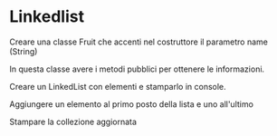 # Linkedlist
Creare una classe Fruit che accenti nel costruttore il parametro name (String)

In questa classe avere i metodi pubblici per ottenere le informazioni.

Creare un LinkedList con elementi e stamparlo in console.

Aggiungere un elemento al primo posto della lista e uno all'ultimo

Stampare la collezione aggiornata
